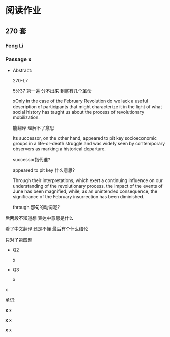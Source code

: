 # 阅读作业

## 270 套

### Feng Li

### Passage x

- Abstract:

  270-L7 

  5分37 第一遍 分不出来 到底有几个革命

  

  xOnly in the case of the February Revolution do we lack a useful description of participants that might characterize it in the light of what social history has taught us about the process of revolutionary mobilization.

  能翻译 理解不了意思

  

  Its successor, on the other hand, appeared to pit key socioeconomic groups in a life-or-death struggle and was widely seen by contemporary observers as marking a historical departure.

  successor指代谁?

  appeared to pit key 什么意思?

  Through their interpretations, which exert a continuing influence on our understanding of the revolutionary process, the impact of the events of June has been magnified, while, as an unintended consequence, the significance of the February insurrection has been diminished.

  through 那句的动词呢?

后两段不知道想 表达中意思是什么 

看了中文翻译  还是不懂 最后有个什么结论 



只对了第四题

- Q2

  x

- Q3

  x

x

单词:

**x** x

**x** x

**x** x